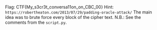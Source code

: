 Flag: CTF{My_s3cr3t_conversa11on_on_CBC_00} 
Hint:`` https://robertheaton.com/2013/07/29/padding-oracle-attack/``
The main idea was to brute force every block of the cipher text.
N.B.: See the comments from the ``script.py``. 

